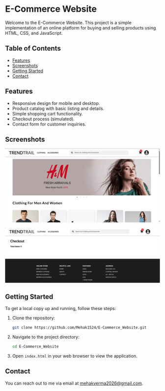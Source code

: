 # E-Commerce Website

Welcome to the E-Commerce Website. This project is a simple implementation of an online platform for buying and selling products using HTML, CSS, and JavaScript.

## Table of Contents
- [Features](#features)
- [Screenshots](#screenshots)
- [Getting Started](#getting-started)
- [Contact](#contact)

## Features

- Responsive design for mobile and desktop.
- Product catalog with basic listing and details.
- Simple shopping cart functionality.
- Checkout process (simulated).
- Contact form for customer inquiries.

## Screenshots

![Home Page](image.png)

![Cart](image-1.png)

## Getting Started

To get a local copy up and running, follow these steps:

1. Clone the repository:

   ```bash
   git clone https://github.com/Mehak1524/E-Commerce_Website.git
   ```

2. Navigate to the project directory:

   ```bash
   cd E-Commerce_Website
   ```

3. Open `index.html` in your web browser to view the application.

## Contact

You can reach out to me via email at [mehakverma2026@gmail.com](mailto:mehakverma2026@gmail.com).


